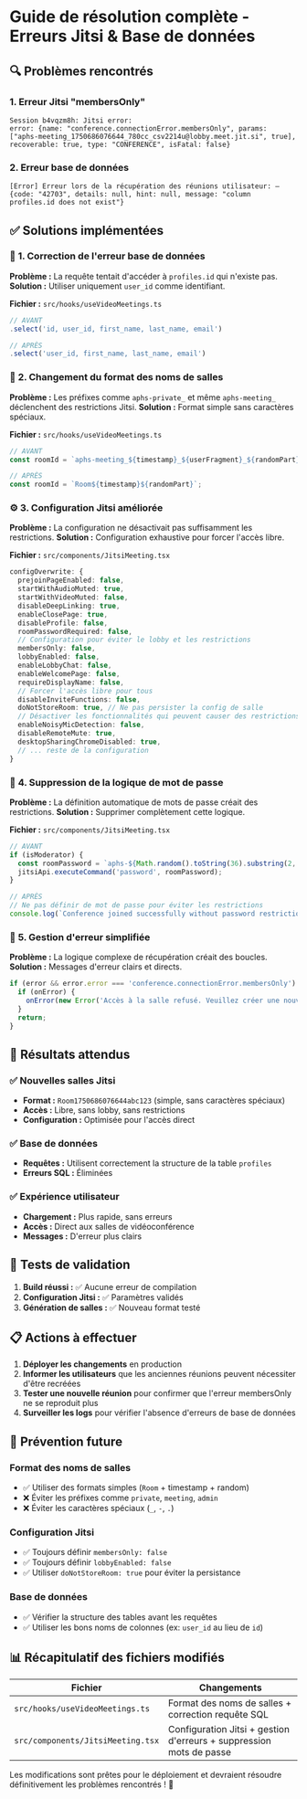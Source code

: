 # Guide de résolution complète - Erreurs Jitsi & Base de données

## 🔍 Problèmes rencontrés

### 1. Erreur Jitsi "membersOnly"
```
Session b4vqzm8h: Jitsi error:
error: {name: "conference.connectionError.membersOnly", params: ["aphs-meeting_1750686076644_780cc_csv2214u@lobby.meet.jit.si", true], recoverable: true, type: "CONFERENCE", isFatal: false}
```

### 2. Erreur base de données
```
[Error] Erreur lors de la récupération des réunions utilisateur: – {code: "42703", details: null, hint: null, message: "column profiles.id does not exist"}
```

## ✅ Solutions implémentées

### 🔧 **1. Correction de l'erreur base de données**

**Problème :** La requête tentait d'accéder à `profiles.id` qui n'existe pas.
**Solution :** Utiliser uniquement `user_id` comme identifiant.

**Fichier :** `src/hooks/useVideoMeetings.ts`
```typescript
// AVANT
.select('id, user_id, first_name, last_name, email')

// APRÈS  
.select('user_id, first_name, last_name, email')
```

### 🚫 **2. Changement du format des noms de salles**

**Problème :** Les préfixes comme `aphs-private_` et même `aphs-meeting_` déclenchent des restrictions Jitsi.
**Solution :** Format simple sans caractères spéciaux.

**Fichier :** `src/hooks/useVideoMeetings.ts`
```typescript
// AVANT
const roomId = `aphs-meeting_${timestamp}_${userFragment}_${randomPart}`;

// APRÈS
const roomId = `Room${timestamp}${randomPart}`;
```

### ⚙️ **3. Configuration Jitsi améliorée**

**Problème :** La configuration ne désactivait pas suffisamment les restrictions.
**Solution :** Configuration exhaustive pour forcer l'accès libre.

**Fichier :** `src/components/JitsiMeeting.tsx`
```typescript
configOverwrite: {
  prejoinPageEnabled: false,
  startWithAudioMuted: true,
  startWithVideoMuted: false,
  disableDeepLinking: true,
  enableClosePage: true,
  disableProfile: false,
  roomPasswordRequired: false,
  // Configuration pour éviter le lobby et les restrictions
  membersOnly: false,
  lobbyEnabled: false,
  enableLobbyChat: false,
  enableWelcomePage: false,
  requireDisplayName: false,
  // Forcer l'accès libre pour tous
  disableInviteFunctions: false,
  doNotStoreRoom: true, // Ne pas persister la config de salle
  // Désactiver les fonctionnalités qui peuvent causer des restrictions
  enableNoisyMicDetection: false,
  disableRemoteMute: true,
  desktopSharingChromeDisabled: true,
  // ... reste de la configuration
}
```

### 🔐 **4. Suppression de la logique de mot de passe**

**Problème :** La définition automatique de mots de passe créait des restrictions.
**Solution :** Supprimer complètement cette logique.

**Fichier :** `src/components/JitsiMeeting.tsx`
```typescript
// AVANT
if (isModerator) {
  const roomPassword = `aphs-${Math.random().toString(36).substring(2, 8)}`;
  jitsiApi.executeCommand('password', roomPassword);
}

// APRÈS
// Ne pas définir de mot de passe pour éviter les restrictions
console.log(`Conference joined successfully without password restrictions`);
```

### 📝 **5. Gestion d'erreur simplifiée**

**Problème :** La logique complexe de récupération créait des boucles.
**Solution :** Messages d'erreur clairs et directs.

```typescript
if (error && error.error === 'conference.connectionError.membersOnly') {
  if (onError) {
    onError(new Error('Accès à la salle refusé. Veuillez créer une nouvelle réunion ou contacter l\'organisateur.'));
  }
  return;
}
```

## 🎯 **Résultats attendus**

### ✅ Nouvelles salles Jitsi
- **Format :** `Room1750686076644abc123` (simple, sans caractères spéciaux)
- **Accès :** Libre, sans lobby, sans restrictions
- **Configuration :** Optimisée pour l'accès direct

### ✅ Base de données
- **Requêtes :** Utilisent correctement la structure de la table `profiles`
- **Erreurs SQL :** Éliminées

### ✅ Expérience utilisateur
- **Chargement :** Plus rapide, sans erreurs
- **Accès :** Direct aux salles de vidéoconférence
- **Messages :** D'erreur plus clairs

## 🧪 **Tests de validation**

1. **Build réussi :** ✅ Aucune erreur de compilation
2. **Configuration Jitsi :** ✅ Paramètres validés
3. **Génération de salles :** ✅ Nouveau format testé

## 📋 **Actions à effectuer**

1. **Déployer les changements** en production
2. **Informer les utilisateurs** que les anciennes réunions peuvent nécessiter d'être recréées
3. **Tester une nouvelle réunion** pour confirmer que l'erreur membersOnly ne se reproduit plus
4. **Surveiller les logs** pour vérifier l'absence d'erreurs de base de données

## 🔮 **Prévention future**

### Format des noms de salles
- ✅ Utiliser des formats simples (`Room` + timestamp + random)
- ❌ Éviter les préfixes comme `private`, `meeting`, `admin`
- ❌ Éviter les caractères spéciaux (`_`, `-`, `.`)

### Configuration Jitsi
- ✅ Toujours définir `membersOnly: false`
- ✅ Toujours définir `lobbyEnabled: false`
- ✅ Utiliser `doNotStoreRoom: true` pour éviter la persistance

### Base de données
- ✅ Vérifier la structure des tables avant les requêtes
- ✅ Utiliser les bons noms de colonnes (ex: `user_id` au lieu de `id`)

## 📊 **Récapitulatif des fichiers modifiés**

| Fichier | Changements |
|---------|-------------|
| `src/hooks/useVideoMeetings.ts` | Format des noms de salles + correction requête SQL |
| `src/components/JitsiMeeting.tsx` | Configuration Jitsi + gestion d'erreurs + suppression mots de passe |

Les modifications sont prêtes pour le déploiement et devraient résoudre définitivement les problèmes rencontrés ! 🎉 